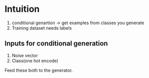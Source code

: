 # Intuition 

1. conditional genartion -> get examples from classes you generate
2. Training dataset needs labels

## Inputs for conditional generation

1. Noise vector
2. Class(one hot encode)

Feed these both to the generator.

